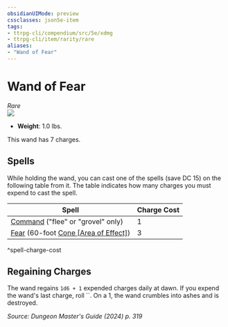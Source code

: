 ```yaml
---
obsidianUIMode: preview
cssclasses: json5e-item
tags:
- ttrpg-cli/compendium/src/5e/xdmg
- ttrpg-cli/item/rarity/rare
aliases: 
- "Wand of Fear"
---
```

# Wand of Fear
*Rare*  
![](Mechanics/items/img/wand-of-fear.webp#right)

- **Weight**: 1.0 lbs.

This wand has 7 charges.

## Spells

While holding the wand, you can cast one of the spells (save DC 15) on the following table from it. The table indicates how many charges you must expend to cast the spell.

| Spell | Charge Cost |
|-------|-------------|
| [Command](Mechanics/spells/command-xphb.md) ("flee" or "grovel" only) | 1 |
| [Fear](Mechanics/spells/fear-xphb.md) (60-foot [Cone [Area of Effect]](Mechanics/rules/variant-rules/cone-area-of-effect-xphb.md)) | 3 |
^spell-charge-cost

## Regaining Charges

The wand regains `1d6 + 1` expended charges daily at dawn. If you expend the wand's last charge, roll ``. On a 1, the wand crumbles into ashes and is destroyed.

*Source: Dungeon Master's Guide (2024) p. 319*
